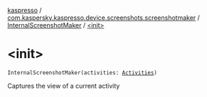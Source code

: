 [kaspresso](../../index.md) / [com.kaspersky.kaspresso.device.screenshots.screenshotmaker](../index.md) / [InternalScreenshotMaker](index.md) / [&lt;init&gt;](./-init-.md)

# &lt;init&gt;

`InternalScreenshotMaker(activities: `[`Activities`](../../com.kaspersky.kaspresso.device.activities/-activities/index.md)`)`

Captures the view of a current activity


